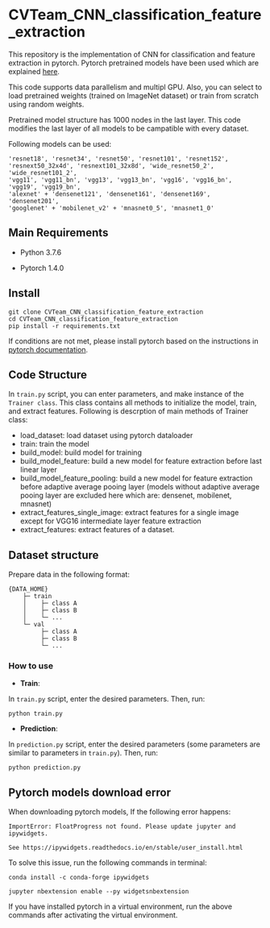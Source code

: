 # CVTeam_CNN_classification_feature_extraction
This repository is the implementation of CNN for classification and feature extraction in pytorch. Pytorch pretrained models have been used which are explained [here](https://pytorch.org/docs/stable/torchvision/models.html).

This code supports data parallelism and multipl GPU. Also, you can select to load pretrained weights (trained on ImageNet dataset) or train from scratch using random weights. 

Pretrained model structure has 1000 nodes in the last layer. This code modifies the last layer of all models to be campatible with every dataset. 

Following models can be used:
```
'resnet18', 'resnet34', 'resnet50', 'resnet101', 'resnet152',
'resnext50_32x4d', 'resnext101_32x8d', 'wide_resnet50_2', 'wide_resnet101_2',
'vgg11', 'vgg11_bn', 'vgg13', 'vgg13_bn', 'vgg16', 'vgg16_bn', 'vgg19', 'vgg19_bn',
'alexnet' + 'densenet121', 'densenet161', 'densenet169', 'densenet201',
'googlenet' + 'mobilenet_v2' + 'mnasnet0_5', 'mnasnet1_0'
```

## Main Requirements

* Python 3.7.6

* Pytorch 1.4.0


## Install

```
git clone CVTeam_CNN_classification_feature_extraction
cd CVTeam_CNN_classification_feature_extraction
pip install -r requirements.txt
```
If conditions are not met, please install pytorch based on the instructions in [pytorch documentation](https://pytorch.org/).

## Code Structure

In `train.py` script, you can enter parameters, and make instance of the `Trainer class`. This class contains all methods to initialize the model, train, and extract features. Following is descrption of main methods of Trainer class:

- load_dataset: load dataset using pytorch dataloader
- train: train the model 
- build_model: build model for training
- build_model_feature: build a new model for feature extraction before last linear layer
- build_model_feature_pooling: build a new model for feature extraction before adaptive average pooing layer (models without adaptive average pooing layer are excluded here which are: densenet, mobilenet, mnasnet)
- extract_features_single_image: extract features for a single image except for VGG16 intermediate layer feature extraction
- extract_features: extract features of a dataset. 

## Dataset structure

Prepare data in the following format:

```text
{DATA_HOME}
    ├─ train
    │    ├─ class A
    │    ├─ class B
    │    └─ ...
    └─ val
         ├─ class A
         ├─ class B
         └─ ...
```


### How to use
* **Train**:

In `train.py` script, enter the desired parameters. Then, run: 

```
python train.py
```


* **Prediction**:

In `prediction.py` script, enter the desired parameters (some parameters are similar to parameters in `train.py`). Then, run: 

```
python prediction.py
```


## Pytorch models download error

When downloading pytorch models, If the following error happens:

```
ImportError: FloatProgress not found. Please update jupyter and ipywidgets. 

See https://ipywidgets.readthedocs.io/en/stable/user_install.html
```

To solve this issue, run the following commands in terminal:

```
conda install -c conda-forge ipywidgets

jupyter nbextension enable --py widgetsnbextension
```

If you have installed pytorch in a virtual environment, run the above commands after activating the virtual environment.


